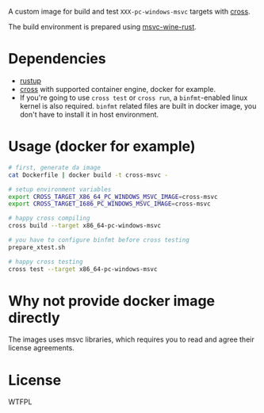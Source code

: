 A custom image for build and test `XXX-pc-windows-msvc` targets with [cross](https://github.com/cross-rs/cross).

The build environment is prepared using [msvc-wine-rust](https://github.com/est31/msvc-wine-rust).

# Dependencies

- [rustup](https://rustup.rs)
- [cross](https://github.com/cross-rs/cross) with supported container engine, docker for example.
- If you're going to use `cross test` or `cross run`, a `binfmt`-enabled linux kernel is also required. `binfmt` related files are built in docker image, you don't have to install it in host environment.

# Usage (docker for example)

```sh
# first, generate da image
cat Dockerfile | docker build -t cross-msvc -

# setup environment variables
export CROSS_TARGET_X86_64_PC_WINDOWS_MSVC_IMAGE=cross-msvc
export CROSS_TARGET_I686_PC_WINDOWS_MSVC_IMAGE=cross-msvc

# happy cross compiling
cross build --target x86_64-pc-windows-msvc

# you have to configure binfmt before cross testing
prepare_xtest.sh

# happy cross testing
cross test --target x86_64-pc-windows-msvc
```

# Why not provide docker image directly

The images uses msvc libraries, which requires you to read and agree their license agreements.

# License

WTFPL
